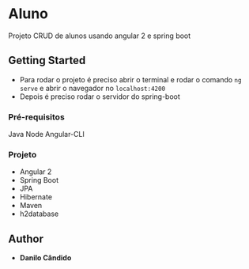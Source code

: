 # Aluno

Projeto CRUD de alunos usando angular 2 e spring boot

## Getting Started

- Para rodar o projeto é preciso abrir o terminal e rodar o comando `ng serve` e abrir o navegador no `localhost:4200`
- Depois é preciso rodar o servidor do spring-boot


### Pré-requisitos

Java
Node
Angular-CLI

### Projeto

- Angular 2
- Spring Boot
- JPA
- Hibernate
- Maven
- h2database


## Author

* **Danilo Cândido** 

